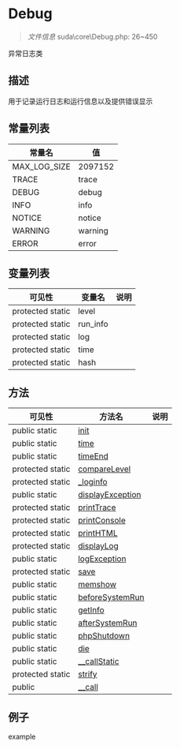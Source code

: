 #  Debug 

> *文件信息* suda\core\Debug.php: 26~450

异常日志类

## 描述

用于记录运行日志和运行信息以及提供错误显示


## 常量列表
| 常量名  |  值|
|--------|----|
|MAX_LOG_SIZE | 2097152 | 
|TRACE | trace | 
|DEBUG | debug | 
|INFO | info | 
|NOTICE | notice | 
|WARNING | warning | 
|ERROR | error | 





## 变量列表
| 可见性 |  变量名   | 说明 |
|--------|----|------|
| protected static  | level | | 
| protected static  | run_info | | 
| protected static  | log | | 
| protected static  | time | | 
| protected static  | hash | | 



## 方法


| 可见性 | 方法名 | 说明 |
|--------|-------|------|
| public static|[init](Debug/init.md) |  |
| public static|[time](Debug/time.md) |  |
| public static|[timeEnd](Debug/timeEnd.md) |  |
| protected static|[compareLevel](Debug/compareLevel.md) |  |
| protected static|[_loginfo](Debug/_loginfo.md) |  |
| public static|[displayException](Debug/displayException.md) |  |
| protected static|[printTrace](Debug/printTrace.md) |  |
| protected static|[printConsole](Debug/printConsole.md) |  |
| protected static|[printHTML](Debug/printHTML.md) |  |
| protected static|[displayLog](Debug/displayLog.md) |  |
| public static|[logException](Debug/logException.md) |  |
| protected static|[save](Debug/save.md) |  |
| public static|[memshow](Debug/memshow.md) |  |
| public static|[beforeSystemRun](Debug/beforeSystemRun.md) |  |
| public static|[getInfo](Debug/getInfo.md) |  |
| public static|[afterSystemRun](Debug/afterSystemRun.md) |  |
| public static|[phpShutdown](Debug/phpShutdown.md) |  |
| public static|[die](Debug/die.md) |  |
| public static|[__callStatic](Debug/__callStatic.md) |  |
| protected static|[strify](Debug/strify.md) |  |
| public |[__call](Debug/__call.md) |  |



## 例子

example